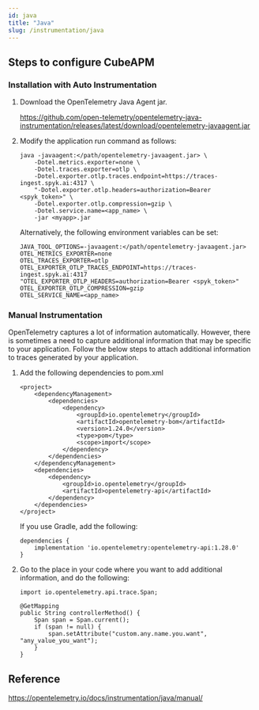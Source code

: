 ```yaml
---
id: java
title: "Java"
slug: /instrumentation/java
---
```


## Steps to configure CubeAPM

### Installation with Auto Instrumentation

1. Download the OpenTelemetry Java Agent jar.

   https://github.com/open-telemetry/opentelemetry-java-instrumentation/releases/latest/download/opentelemetry-javaagent.jar

2. Modify the application run command as follows:

   ```
   java -javaagent:</path/opentelemetry-javaagent.jar> \
       -Dotel.metrics.exporter=none \
       -Dotel.traces.exporter=otlp \
       -Dotel.exporter.otlp.traces.endpoint=https://traces-ingest.spyk.ai:4317 \
       "-Dotel.exporter.otlp.headers=authorization=Bearer <spyk_token>" \
       -Dotel.exporter.otlp.compression=gzip \
       -Dotel.service.name=<app_name> \
       -jar <myapp>.jar
   ```

   Alternatively, the following environment variables can be set:

   ```
   JAVA_TOOL_OPTIONS=-javaagent:</path/opentelemetry-javaagent.jar>
   OTEL_METRICS_EXPORTER=none
   OTEL_TRACES_EXPORTER=otlp
   OTEL_EXPORTER_OTLP_TRACES_ENDPOINT=https://traces-ingest.spyk.ai:4317
   "OTEL_EXPORTER_OTLP_HEADERS=authorization=Bearer <spyk_token>"
   OTEL_EXPORTER_OTLP_COMPRESSION=gzip
   OTEL_SERVICE_NAME=<app_name>
   ```

### Manual Instrumentation

OpenTelemetry captures a lot of information automatically. However, there is sometimes a need to capture
additional information that may be specific to your application. Follow the below steps to attach additional
information to traces generated by your application.

1. Add the following dependencies to pom.xml

   ```
   <project>
       <dependencyManagement>
           <dependencies>
               <dependency>
                   <groupId>io.opentelemetry</groupId>
                   <artifactId>opentelemetry-bom</artifactId>
                   <version>1.24.0</version>
                   <type>pom</type>
                   <scope>import</scope>
               </dependency>
           </dependencies>
       </dependencyManagement>
       <dependencies>
           <dependency>
               <groupId>io.opentelemetry</groupId>
               <artifactId>opentelemetry-api</artifactId>
           </dependency>
       </dependencies>
   </project>
   ```

   If you use Gradle, add the following:

   ```
   dependencies {
       implementation 'io.opentelemetry:opentelemetry-api:1.28.0'
   }
   ```

2. Go to the place in your code where you want to add additional information, and do the following:

   ```
   import io.opentelemetry.api.trace.Span;

   @GetMapping
   public String controllerMethod() {
       Span span = Span.current();
       if (span != null) {
           span.setAttribute("custom.any.name.you.want", "any_value_you_want");
       }
   }
   ```

## Reference

https://opentelemetry.io/docs/instrumentation/java/manual/
